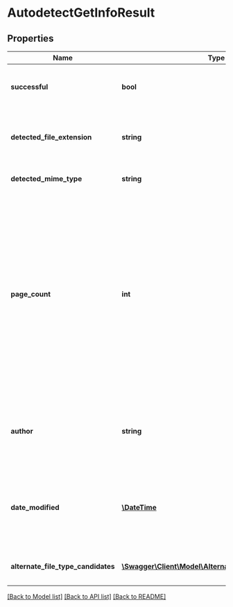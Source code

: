 # AutodetectGetInfoResult

## Properties
Name | Type | Description | Notes
------------ | ------------- | ------------- | -------------
**successful** | **bool** | True if the operation was successful, false otherwise | [optional] 
**detected_file_extension** | **string** | Detected file extension of the file format, with a leading period | [optional] 
**detected_mime_type** | **string** | MIME type of this file extension | [optional] 
**page_count** | **int** | Number of pages in a page-based document; for presentations, this is the number of slides and for a spreadsheet this is the number of worksheets.  Contains 0 when the page count cannot be determined, or if the concept of page count does not apply (e.g. for an image) | [optional] 
**author** | **string** | User name of the creator/author of the document, if available, null if not available | [optional] 
**date_modified** | [**\DateTime**](\DateTime.md) | The timestamp that the document was last modified, if available, null if not available | [optional] 
**alternate_file_type_candidates** | [**\Swagger\Client\Model\AlternateFileFormatCandidate[]**](AlternateFileFormatCandidate.md) | Alternate file type options and their probability | [optional] 

[[Back to Model list]](../README.md#documentation-for-models) [[Back to API list]](../README.md#documentation-for-api-endpoints) [[Back to README]](../README.md)


